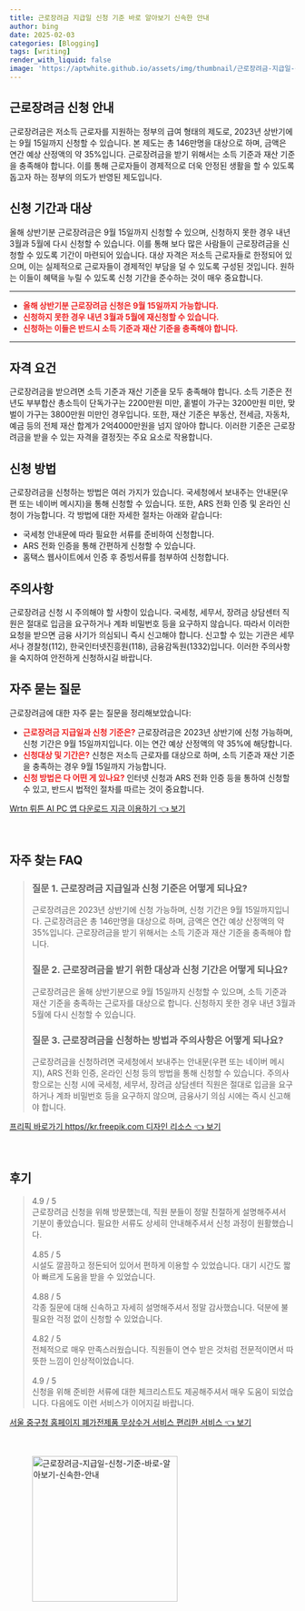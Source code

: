 ```yaml
---
title: 근로장려금 지급일 신청 기준 바로 알아보기 신속한 안내
author: bing
date: 2025-02-03
categories: [Blogging]
tags: [writing]
render_with_liquid: false
image: 'https://aptwhite.github.io/assets/img/thumbnail/근로장려금-지급일-신청-기준-바로-알아보기-신속한-안내.webp'
---
```



<h2 id='근로장려금_신청_안내'>근로장려금 신청 안내</h2>

<p>근로장려금은 저소득 근로자를 지원하는 정부의 급여 형태의 제도로, 2023년 상반기에는 9월 15일까지 신청할 수 있습니다. 본 제도는 총 146만명을 대상으로 하며, 금액은 연간 예상 산정액의 약 35%입니다. 근로장려금을 받기 위해서는 소득 기준과 재산 기준을 충족해야 합니다. 이를 통해 근로자들이 경제적으로 더욱 안정된 생활을 할 수 있도록 돕고자 하는 정부의 의도가 반영된 제도입니다.</p>

<h2 id='신청_기간과_대상'>신청 기간과 대상</h2>

<p>올해 상반기분 근로장려금은 9월 15일까지 신청할 수 있으며, 신청하지 못한 경우 내년 3월과 5월에 다시 신청할 수 있습니다. 이를 통해 보다 많은 사람들이 근로장려금을 신청할 수 있도록 기간이 마련되어 있습니다. 대상 자격은 저소득 근로자들로 한정되어 있으며, 이는 실제적으로 근로자들이 경제적인 부담을 덜 수 있도록 구성된 것입니다. 원하는 이들이 혜택을 누릴 수 있도록 신청 기간을 준수하는 것이 매우 중요합니다.</p>

<hr />

<ul>
    <li><b><span style="color: #ee2323;">올해 상반기분 근로장려금 신청은 9월 15일까지 가능합니다.</span></b></li>
    <li><b><span style="color: #ee2323;">신청하지 못한 경우 내년 3월과 5월에 재신청할 수 있습니다.</span></b></li>
    <li><b><span style="color: #ee2323;">신청하는 이들은 반드시 소득 기준과 재산 기준을 충족해야 합니다.</span></b></li>
</ul>

<hr />

<h2 id='자격_요건'>자격 요건</h2>

<p>근로장려금을 받으려면 소득 기준과 재산 기준을 모두 충족해야 합니다. 소득 기준은 전년도 부부합산 총소득이 단독가구는 2200만원 미만, 홑벌이 가구는 3200만원 미만, 맞벌이 가구는 3800만원 미만인 경우입니다. 또한, 재산 기준은 부동산, 전세금, 자동차, 예금 등의 전체 재산 합계가 2억4000만원을 넘지 않아야 합니다. 이러한 기준은 근로장려금을 받을 수 있는 자격을 결정짓는 주요 요소로 작용합니다.</p>

<h2 id='신청_방법'>신청 방법</h2>

<p>근로장려금을 신청하는 방법은 여러 가지가 있습니다. 국세청에서 보내주는 안내문(우편 또는 네이버 메시지)을 통해 신청할 수 있습니다. 또한, ARS 전화 인증 및 온라인 신청이 가능합니다. 각 방법에 대한 자세한 절차는 아래와 같습니다:</p>

<ul>
    <li>국세청 안내문에 따라 필요한 서류를 준비하여 신청합니다.</li>
    <li>ARS 전화 인증을 통해 간편하게 신청할 수 있습니다.</li>
    <li>홈택스 웹사이트에서 인증 후 증빙서류를 첨부하여 신청합니다.</li>
</ul>

<h2 id='주의사항'>주의사항</h2>

<p>근로장려금 신청 시 주의해야 할 사항이 있습니다. 국세청, 세무서, 장려금 상담센터 직원은 절대로 입금을 요구하거나 계좌 비밀번호 등을 요구하지 않습니다. 따라서 이러한 요청을 받으면 금융 사기가 의심되니 즉시 신고해야 합니다. 신고할 수 있는 기관은 세무서나 경찰청(112), 한국인터넷진흥원(118), 금융감독원(1332)입니다. 이러한 주의사항을 숙지하여 안전하게 신청하시길 바랍니다.</p>

<h2 id='자주_묻는_질문'>자주 묻는 질문</h2>

<p>근로장려금에 대한 자주 묻는 질문을 정리해보았습니다:</p>

<ul>
    <li><b><span style="color: #ee2323;">근로장려금 지급일과 신청 기준은?</span></b> 근로장려금은 2023년 상반기에 신청 가능하며, 신청 기간은 9월 15일까지입니다. 이는 연간 예상 산정액의 약 35%에 해당합니다.</li>
    <li><b><span style="color: #ee2323;">신청대상 및 기간은?</span></b> 신청은 저소득 근로자를 대상으로 하며, 소득 기준과 재산 기준을 충족하는 경우 9월 15일까지 가능합니다.</li>
    <li><b><span style="color: #ee2323;">신청 방법은 다 어떤 게 있나요?</span></b> 인터넷 신청과 ARS 전화 인증 등을 통하여 신청할 수 있고, 반드시 법적인 절차를 따르는 것이 중요합니다.</li>
</ul>


<p><a class="click-button" title="Wrtn 뤼튼 AI PC 앱 다운로드 지금 이용하기" href="https://aptwhite.github.io/posts/Wrtn-%EB%A4%BC%ED%8A%BC-AI-PC-%EC%95%B1-%EB%8B%A4%EC%9A%B4%EB%A1%9C%EB%93%9C-%EC%A7%80%EA%B8%88-%EC%9D%B4%EC%9A%A9%ED%95%98%EA%B8%B0/" rel="dofollow">Wrtn 뤼튼 AI PC 앱 다운로드 지금 이용하기 👈 보기</a></p><br>
<h2 id='자주_찾는_FAQ'>자주 찾는 FAQ</h2>
<div itemscope="" itemtype="https://schema.org/FAQPage"> 
<blockquote> 
<div itemscope="" itemprop="mainEntity" itemtype="https://schema.org/Question"> 
<h3 itemprop="name">질문 1. 근로장려금 지급일과 신청 기준은 어떻게 되나요?</h3> 
<div itemscope="" itemprop="acceptedAnswer" itemtype="https://schema.org/Answer"> 
<span itemprop="text"> 
<p>근로장려금은 2023년 상반기에 신청 가능하며, 신청 기간은 9월 15일까지입니다. 근로장려금은 총 146만명을 대상으로 하며, 금액은 연간 예상 산정액의 약 35%입니다. 근로장려금을 받기 위해서는 소득 기준과 재산 기준을 충족해야 합니다.</p> 
</span> 
</div> 
</div> 
<div itemscope="" itemprop="mainEntity" itemtype="https://schema.org/Question"> 
<h3 itemprop="name">질문 2. 근로장려금을 받기 위한 대상과 신청 기간은 어떻게 되나요?</h3> 
<div itemscope="" itemprop="acceptedAnswer" itemtype="https://schema.org/Answer"> 
<span itemprop="text"> 
<p>근로장려금은 올해 상반기분으로 9월 15일까지 신청할 수 있으며, 소득 기준과 재산 기준을 충족하는 근로자를 대상으로 합니다. 신청하지 못한 경우 내년 3월과 5월에 다시 신청할 수 있습니다.</p> 
</span> 
</div> 
</div> 
<div itemscope="" itemprop="mainEntity" itemtype="https://schema.org/Question"> 
<h3 itemprop="name">질문 3. 근로장려금을 신청하는 방법과 주의사항은 어떻게 되나요?</h3> 
<div itemscope="" itemprop="acceptedAnswer" itemtype="https://schema.org/Answer"> 
<span itemprop="text"> 
<p>근로장려금을 신청하려면 국세청에서 보내주는 안내문(우편 또는 네이버 메시지), ARS 전화 인증, 온라인 신청 등의 방법을 통해 신청할 수 있습니다. 주의사항으로는 신청 시에 국세청, 세무서, 장려금 상담센터 직원은 절대로 입금을 요구하거나 계좌 비밀번호 등을 요구하지 않으며, 금융사기 의심 시에는 즉시 신고해야 합니다.</p> 
</span> 
</div> 
</div> 
</blockquote> 
</div>
<p><a class="click-button" title="프리픽 바로가기 https//kr.freepik.com 디자인 리소스" href="https://aptwhite.github.io/posts/%ED%94%84%EB%A6%AC%ED%94%BD-%EB%B0%94%EB%A1%9C%EA%B0%80%EA%B8%B0-httpskr.freepik.com-%EB%94%94%EC%9E%90%EC%9D%B8-%EB%A6%AC%EC%86%8C%EC%8A%A4/" rel="dofollow">프리픽 바로가기 https//kr.freepik.com 디자인 리소스 👈 보기</a></p><br>
<h2 id='후기'>후기</h2>
<div itemscope itemtype="https://schema.org/Product">
  <blockquote>
  <div itemprop="review" itemscope itemtype="https://schema.org/Review">
      <div itemprop="reviewRating" itemscope itemtype="https://schema.org/Rating"> <span itemprop="ratingValue">4.9</span> / <span itemprop="bestRating">5</span> </div>
      <span itemprop="reviewBody">근로장려금 신청을 위해 방문했는데, 직원 분들이 정말 친절하게 설명해주셔서 기분이 좋았습니다. 필요한 서류도 상세히 안내해주셔서 신청 과정이 원활했습니다.</span>
  </div>
  <br>
  <div itemprop="review" itemscope itemtype="https://schema.org/Review">
      <div itemprop="reviewRating" itemscope itemtype="https://schema.org/Rating"> <span itemprop="ratingValue">4.85</span> / <span itemprop="bestRating">5</span> </div>
      <span itemprop="reviewBody">시설도 깔끔하고 정돈되어 있어서 편하게 이용할 수 있었습니다. 대기 시간도 짧아 빠르게 도움을 받을 수 있었습니다.</span>
  </div>
  <br>
  <div itemprop="review" itemscope itemtype="https://schema.org/Review">
      <div itemprop="reviewRating" itemscope itemtype="https://schema.org/Rating"> <span itemprop="ratingValue">4.88</span> / <span itemprop="bestRating">5</span> </div>
      <span itemprop="reviewBody">각종 질문에 대해 신속하고 자세히 설명해주셔서 정말 감사했습니다. 덕분에 불필요한 걱정 없이 신청할 수 있었습니다.</span>
  </div>
  <br>
  <div itemprop="review" itemscope itemtype="https://schema.org/Review">
      <div itemprop="reviewRating" itemscope itemtype="https://schema.org/Rating"> <span itemprop="ratingValue">4.82</span> / <span itemprop="bestRating">5</span> </div>
      <span itemprop="reviewBody">전체적으로 매우 만족스러웠습니다. 직원들이 연수 받은 것처럼 전문적이면서 따뜻한 느낌이 인상적이었습니다.</span>
  </div>
  <br>
  <div itemprop="review" itemscope itemtype="https://schema.org/Review">
      <div itemprop="reviewRating" itemscope itemtype="https://schema.org/Rating"> <span itemprop="ratingValue">4.9</span> / <span itemprop="bestRating">5</span> </div>
      <span itemprop="reviewBody">신청을 위해 준비한 서류에 대한 체크리스트도 제공해주셔서 매우 도움이 되었습니다. 다음에도 이런 서비스가 이어지길 바랍니다.</span>
  </div>
  </blockquote>
</div>
<p><a class="click-button" title="서울 중구청 홈페이지 폐가전제품 무상수거 서비스 편리한 서비스" href="https://aptwhite.github.io/posts/%EC%84%9C%EC%9A%B8-%EC%A4%91%EA%B5%AC%EC%B2%AD-%ED%99%88%ED%8E%98%EC%9D%B4%EC%A7%80-%ED%8F%90%EA%B0%80%EC%A0%84%EC%A0%9C%ED%92%88-%EB%AC%B4%EC%83%81%EC%88%98%EA%B1%B0-%EC%84%9C%EB%B9%84%EC%8A%A4-%ED%8E%B8%EB%A6%AC%ED%95%9C-%EC%84%9C%EB%B9%84%EC%8A%A4/" rel="dofollow">서울 중구청 홈페이지 폐가전제품 무상수거 서비스 편리한 서비스 👈 보기</a></p><br>
<figure class="image"><img src="https://aptwhite.github.io/assets/img/thumbnail/근로장려금-지급일-신청-기준-바로-알아보기-신속한-안내.webp" alt="근로장려금-지급일-신청-기준-바로-알아보기-신속한-안내" width="256" height="256"></figure>
